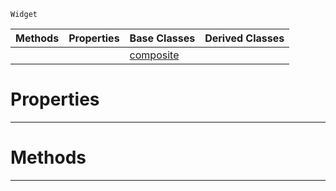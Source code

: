  `Widget`

|Methods|Properties|Base Classes|Derived Classes|
|---|---|---|---|
| | |[composite](https://github.com/ArendDanielek/ZeroDocsTest/blob/master/code_reference/class_reference/composite.markdown)| |


 #  Properties


---  
 #  Methods


---  
 
  
  
  
  
  
  
  

 